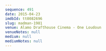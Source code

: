 ```yaml
---
sequence: 491
date: 2015-04-23
imdbId: tt0082696
slug: madman-1981
venue: Alamo Drafthouse Cinema - One Loudoun
venueNotes: null
medium: null
mediumNotes: null
---
```

